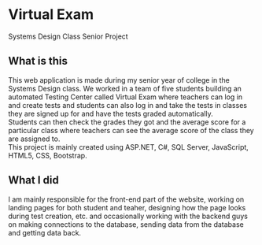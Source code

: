 # Virtual Exam
Systems Design Class Senior Project <br>

<h2> What is this </h2>
This web application is made during my senior year of college in the Systems Design class. We worked in a team of five students building an automated Testing Center called Virtual Exam where teachers can log in and create tests and students can also log in and take the tests in classes they are signed up for and have the tests graded automatically.<br>
Students can then check the grades they got and the average score for a particular class where teachers can see the average score of the class they are assigned to.<br>
This project is mainly created using ASP.NET, C#, SQL Server, JavaScript, HTML5, CSS, Bootstrap.

<h2> What I did </h2>
I am mainly responsible for the front-end part of the website, working on landing pages for both student and teaher, designing how the page looks during test creation, etc. and occasionally working with the backend guys on making connections to the database, sending data from the database and getting data back.
